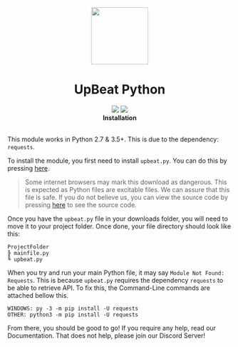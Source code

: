 <div align="center">
  <img src="https://media.discordapp.net/attachments/810107756421709827/810114469295685642/download.png" width="128px" style="max-width: 100%;">
  <h1>UpBeat Python</h1>
  <a href="https://ubpy.danieldot.xyz/discord/"><img src="https://discord.com/api/guilds/810107755943297024/widget.png?style=shield"></a> <img src="https://img.shields.io/badge/Version-V1.0-blue">
  <br>
  <b>Installation</b>
  <br>
</div>
<br>

This module works in Python 2.7 & 3.5+. This is due to the dependency: `requests`.

To install the module, you first need to install `upbeat.py`. You can do this by pressing [here](https://upbeatpy.ml/downloads/v1.0/upbeat.py).

> Some internet browsers may mark this download as dangerous. This is expected as Python files are excitable files. We can assure that this file is safe. If you do not believe us, you can view the source code by pressing [here](https://gitlab.com/danieldot/upbeatpython/-/blob/production/src/upbeat.py) to see the source code.

Once you have the `upbeat.py` file in your downloads folder, you will need to move it to your project folder. Once done, your file directory should look like this:
```
ProjectFolder
╠ mainfile.py
╚ upbeat.py
```
When you try and run your main Python file, it may say `Module Not Found: Requests`. This is because `upbeat.py` requires the dependency `requests` to be able to retrieve API. To fix this, the Command-Line commands are attached bellow this.
```
WINDOWS: py -3 -m pip install -U requests
OTHER: python3 -m pip install -U requests
```
From there, you should be good to go! If you require any help, read our Documentation. That does not help, please join our Discord Server!
